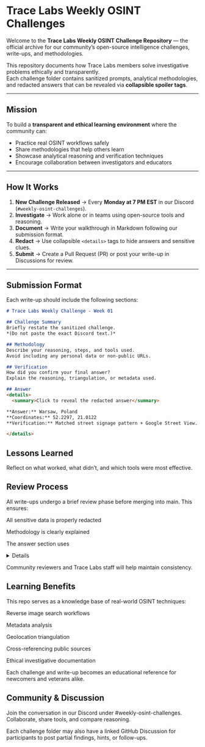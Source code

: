 # Trace Labs Weekly OSINT Challenges

Welcome to the **Trace Labs Weekly OSINT Challenge Repository** — the official archive for our community’s open-source intelligence challenges, write-ups, and methodologies.

This repository documents how Trace Labs members solve investigative problems ethically and transparently.  
Each challenge folder contains sanitized prompts, analytical methodologies, and redacted answers that can be revealed via **collapsible spoiler tags**.

---

## Mission

To build a **transparent and ethical learning environment** where the community can:

- Practice real OSINT workflows safely  
- Share methodologies that help others learn  
- Showcase analytical reasoning and verification techniques  
- Encourage collaboration between investigators and educators  

---

## How It Works

1. **New Challenge Released** → Every **Monday at 7 PM EST** in our Discord (`#weekly-osint-challenges`).  
2. **Investigate** → Work alone or in teams using open-source tools and reasoning.  
3. **Document** → Write your walkthrough in Markdown following our submission format.  
4. **Redact** → Use collapsible `<details>` tags to hide answers and sensitive clues.  
5. **Submit** → Create a Pull Request (PR) or post your write-up in Discussions for review.  

---

## Submission Format

Each write-up should include the following sections:

```markdown
# Trace Labs Weekly Challenge - Week 01

## Challenge Summary
Briefly restate the sanitized challenge.  
*(Do not paste the exact Discord text.)*

## Methodology
Describe your reasoning, steps, and tools used.  
Avoid including any personal data or non-public URLs.

## Verification
How did you confirm your final answer?  
Explain the reasoning, triangulation, or metadata used.

## Answer
<details>
  <summary>Click to reveal the redacted answer</summary>

**Answer:** Warsaw, Poland  
**Coordinates:** 52.2297, 21.0122  
**Verification:** Matched street signage pattern + Google Street View.

</details>
```
## Lessons Learned
Reflect on what worked, what didn’t, and which tools were most effective.


## Review Process

All write-ups undergo a brief review phase before merging into main.
This ensures:

All sensitive data is properly redacted

Methodology is clearly explained

The answer section uses <details> spoiler formatting </details>

Community reviewers and Trace Labs staff will help maintain consistency.

## Learning Benefits

This repo serves as a knowledge base of real-world OSINT techniques:

Reverse image search workflows

Metadata analysis

Geolocation triangulation

Cross-referencing public sources

Ethical investigative documentation

Each challenge and write-up becomes an educational reference for newcomers and veterans alike.

## Community & Discussion

Join the conversation in our Discord under #weekly-osint-challenges.
Collaborate, share tools, and compare reasoning.

Each challenge folder may also have a linked GitHub Discussion for participants to post partial findings, hints, or follow-ups.
